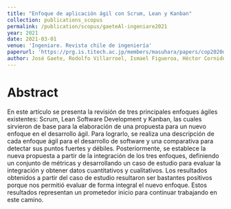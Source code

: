 ```yaml
---
title: "Enfoque de aplicación ágil con Scrum, Lean y Kanban"
collection: publications_scopus
permalink: /publication/scopus/gaeteAl-ingeniare2021
year: 2021
date: 2021-03-01
venue: 'Ingeniare. Revista chile de ingeniería'
paperurl: 'https://prg.is.titech.ac.jp/members/masuhara/papers/cop2020draft.pdf'
author: José Gaete, Rodolfo Villarroel, Ismael Figueroa, Héctor Cornide-Reyes, Roberto Muñoz
---
```


# Abstract

En este artículo se presenta la revisión de tres principales enfoques ágiles
existentes: Scrum, Lean Software Development y Kanban, las cuales sirvieron de
base para la elaboración de una propuesta para un nuevo enfoque en el
desarrollo ágil. Para lograrlo, se realiza una descripción de cada enfoque ágil
para el desarrollo de software y una comparativa para detectar sus puntos
fuertes y débiles. Posteriormente, se establece la nueva propuesta a partir de
la integración de los tres enfoques, definiendo un conjunto de métricas y
desarrollando un caso de estudio para evaluar la integración y obtener datos
cuantitativos y cualitativos. Los resultados obtenidos a partir del caso de
estudio resultaron ser bastantes positivos porque nos permitió evaluar de forma
integral el nuevo enfoque. Estos resultados representan un prometedor inicio
para continuar trabajando en este camino.